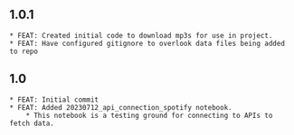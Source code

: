 ## 1.0.1
    * FEAT: Created initial code to download mp3s for use in project.
    * FEAT: Have configured gitignore to overlook data files being added to repo
    
## 1.0
    * FEAT: Initial commit
    * FEAT: Added 20230712_api_connection_spotify notebook.
        * This notebook is a testing ground for connecting to APIs to fetch data.